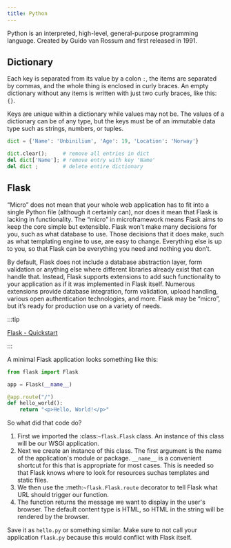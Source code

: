 ```yaml
---
title: Python
---
```


Python is an interpreted, high-level, general-purpose programming language. Created by Guido van Rossum and first released in 1991.

## Dictionary

Each key is separated from its value by a colon `:`, the items are separated by commas, and the whole thing is enclosed in curly braces. An empty dictionary without any items is written with just two curly braces, like this: `{}`.

Keys are unique within a dictionary while values may not be. The values of a dictionary can be of any type, but the keys must be of an immutable data type such as strings, numbers, or tuples.

```python
dict = {'Name': 'Unbinilium', 'Age': 19, 'Location': 'Norway'}

dict.clear();     # remove all entries in dict
del dict['Name']; # remove entry with key 'Name'
del dict ;        # delete entire dictionary
```

## Flask

“Micro” does not mean that your whole web application has to fit into a single Python file (although it certainly can), nor does it mean that Flask is lacking in functionality. The “micro” in microframework means Flask aims to keep the core simple but extensible. Flask won’t make many decisions for you, such as what database to use. Those decisions that it does make, such as what templating engine to use, are easy to change. Everything else is up to you, so that Flask can be everything you need and nothing you don’t.

By default, Flask does not include a database abstraction layer, form validation or anything else where different libraries already exist that can handle that. Instead, Flask supports extensions to add such functionality to your application as if it was implemented in Flask itself. Numerous extensions provide database integration, form validation, upload handling, various open authentication technologies, and more. Flask may be “micro”, but it’s ready for production use on a variety of needs.

:::tip

[Flask - Quickstart](https://flask.palletsprojects.com/en/master/quickstart/)

:::


A minimal Flask application looks something like this:

```python
from flask import Flask

app = Flask(__name__)

@app.route("/")
def hello_world():
    return "<p>Hello, World!</p>"
```

So what did that code do?

1.  First we imported the :class:`~flask.Flask` class. An instance of this class will be our WSGI application.
1.  Next we create an instance of this class. The first argument is the name of the application's module or package. ``__name__`` is a convenient shortcut for this that is appropriate for most cases.
    This is needed so that Flask knows where to look for resources suchas templates and static files.
1.  We then use the :meth:`~flask.Flask.route` decorator to tell Flask what URL should trigger our function.
1.  The function returns the message we want to display in the user's browser. The default content type is HTML, so HTML in the string will be rendered by the browser.

Save it as `hello.py` or something similar. Make sure to not call your application `flask.py` because this would conflict with Flask itself.
